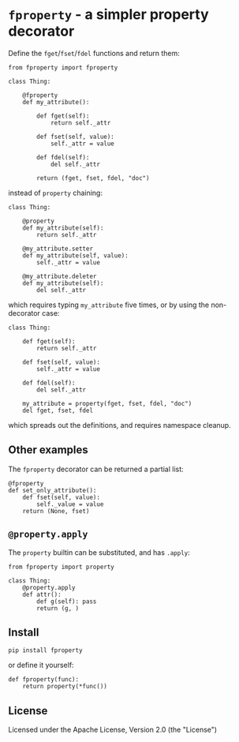 # `fproperty` - a simpler property decorator

Define the `fget`/`fset`/`fdel` functions and return them:

    from fproperty import fproperty

    class Thing:

        @fproperty
        def my_attribute():

            def fget(self):
                return self._attr

            def fset(self, value):
                self._attr = value

            def fdel(self):
                del self._attr

            return (fget, fset, fdel, "doc")

instead of `property` chaining:

    class Thing:

        @property
        def my_attribute(self):
            return self._attr

        @my_attribute.setter
        def my_attribute(self, value):
            self._attr = value

        @my_attribute.deleter
        def my_attribute(self):
            del self._attr

which requires typing `my_attribute` five times,
or by using the non-decorator case:

    class Thing:

        def fget(self):
            return self._attr

        def fset(self, value):
            self._attr = value

        def fdel(self):
            del self._attr

        my_attribute = property(fget, fset, fdel, "doc")
        del fget, fset, fdel

which spreads out the definitions, and requires
namespace cleanup.


## Other examples

The `fproperty` decorator can be returned a partial list:

    @fproperty
    def set_only_attribute():
        def fset(self, value):
            self._value = value
        return (None, fset)

## `@property.apply`

The `property` builtin can be substituted, and has `.apply`:

    from fproperty import property

    class Thing:
        @property.apply
        def attr():
            def g(self): pass
            return (g, )

## Install

    pip install fproperty


or define it yourself:

    def fproperty(func):
        return property(*func())


## License

Licensed under the Apache License, Version 2.0 (the "License")
